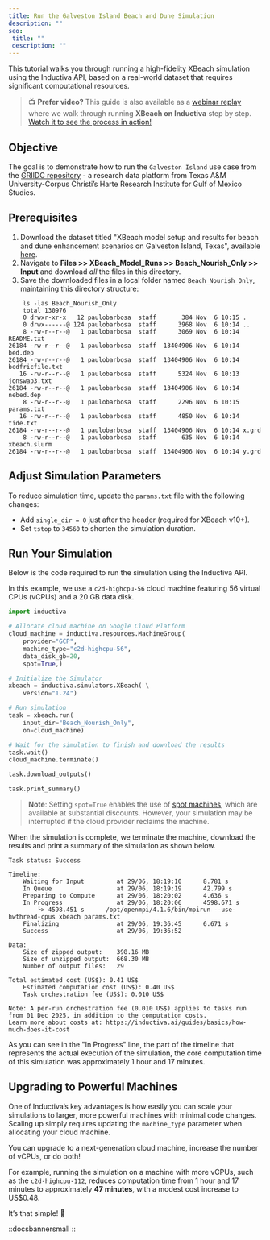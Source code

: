 ```yaml
---
title: Run the Galveston Island Beach and Dune Simulation
description: ""
seo:
 title: ""
 description: ""
---
```


This tutorial walks you through running a high-fidelity XBeach simulation using the Inductiva API, based on a real-world dataset
that requires significant computational resources.

> 📺 **Prefer video?**
> This guide is also available as a [webinar replay](../watch-and-learn/xbeach-video-tutorial) where we walk through running **XBeach on Inductiva** step by step.
> [Watch it to see the process in action!](../watch-and-learn/xbeach-video-tutorial)


## Objective
The goal is to demonstrate how to run the `Galveston Island` use case from the [GRIIDC repository](https://data.griidc.org/data/HI.x833.000:0001) - a research data platform from Texas A&M University-Corpus Christi’s Harte Research Institute for Gulf of Mexico Studies.

## Prerequisites
1. Download the dataset titled "XBeach model setup and results for beach and dune enhancement scenarios on Galveston Island, Texas", available [here](https://data.griidc.org/data/HI.x833.000:0001#individual-files).
2. Navigate to **Files >> XBeach_Model_Runs >> Beach_Nourish_Only >> Input** and download *all* the files in this directory.
3. Save the downloaded files in a local folder named `Beach_Nourish_Only`, maintaining this directory structure:

```
	ls -las Beach_Nourish_Only
	total 130976
    0 drwxr-xr-x   12 paulobarbosa  staff       384 Nov  6 10:15 .
    0 drwx------@ 124 paulobarbosa  staff      3968 Nov  6 10:14 ..
    8 -rw-r--r--@   1 paulobarbosa  staff      3069 Nov  6 10:14 README.txt
26184 -rw-r--r--@   1 paulobarbosa  staff  13404906 Nov  6 10:14 bed.dep
26184 -rw-r--r--@   1 paulobarbosa  staff  13404906 Nov  6 10:14 bedfricfile.txt
   16 -rw-r--r--@   1 paulobarbosa  staff      5324 Nov  6 10:13 jonswap3.txt
26184 -rw-r--r--@   1 paulobarbosa  staff  13404906 Nov  6 10:14 nebed.dep
    8 -rw-r--r--@   1 paulobarbosa  staff      2296 Nov  6 10:15 params.txt
   16 -rw-r--r--@   1 paulobarbosa  staff      4850 Nov  6 10:14 tide.txt
26184 -rw-r--r--@   1 paulobarbosa  staff  13404906 Nov  6 10:14 x.grd
    8 -rw-r--r--@   1 paulobarbosa  staff       635 Nov  6 10:14 xbeach.slurm
26184 -rw-r--r--@   1 paulobarbosa  staff  13404906 Nov  6 10:14 y.grd
```

## Adjust Simulation Parameters
To reduce simulation time, update the `params.txt` file with the following changes:
- Add `single_dir = 0` just after the header (required for XBeach v10+).
- Set `tstop` to `34560` to shorten the simulation duration.

## Run Your Simulation
Below is the code required to run the simulation using the Inductiva API.

In this example, we use a `c2d-highcpu-56` cloud machine featuring 56 virtual CPUs (vCPUs) and a 20 GB data disk.

```python
import inductiva

# Allocate cloud machine on Google Cloud Platform
cloud_machine = inductiva.resources.MachineGroup(
	provider="GCP",
    machine_type="c2d-highcpu-56",
    data_disk_gb=20,
    spot=True,)

# Initialize the Simulator
xbeach = inductiva.simulators.XBeach( \
    version="1.24")

# Run simulation
task = xbeach.run(
    input_dir="Beach_Nourish_Only",
    on=cloud_machine)

# Wait for the simulation to finish and download the results
task.wait()
cloud_machine.terminate()

task.download_outputs()

task.print_summary()
```

> **Note**: Setting `spot=True` enables the use of [spot machines](machines/spot-machines), which are available at substantial discounts.
> However, your simulation may be interrupted if the cloud provider reclaims the machine.

When the simulation is complete, we terminate the machine, download the results and print a summary of the simulation as shown below.

```
Task status: Success

Timeline:
	Waiting for Input         at 29/06, 18:19:10      8.781 s
	In Queue                  at 29/06, 18:19:19      42.799 s
	Preparing to Compute      at 29/06, 18:20:02      4.636 s
	In Progress               at 29/06, 18:20:06      4598.671 s
		└> 4598.451 s      /opt/openmpi/4.1.6/bin/mpirun --use-hwthread-cpus xbeach params.txt
	Finalizing                at 29/06, 19:36:45      6.671 s
	Success                   at 29/06, 19:36:52

Data:
	Size of zipped output:    398.16 MB
	Size of unzipped output:  668.30 MB
	Number of output files:   29

Total estimated cost (US$): 0.41 US$
	Estimated computation cost (US$): 0.40 US$
	Task orchestration fee (US$): 0.010 US$

Note: A per-run orchestration fee (0.010 US$) applies to tasks run from 01 Dec 2025, in addition to the computation costs.
Learn more about costs at: https://inductiva.ai/guides/basics/how-much-does-it-cost
```

As you can see in the "In Progress" line, the part of the timeline that represents the actual execution of the simulation,
the core computation time of this simulation was approximately 1 hour and 17 minutes.

## Upgrading to Powerful Machines
One of Inductiva’s key advantages is how easily you can scale your simulations to larger, more powerful machines with minimal code changes. Scaling up simply requires updating the `machine_type` parameter when allocating your cloud machine.

You can upgrade to a next-generation cloud machine, increase the number of vCPUs, or do both!

For example, running the simulation on a machine with more vCPUs, such as the `c2d-highcpu-112`, reduces computation time from 1 hour and 17 minutes to approximately **47 minutes**, with a modest cost increase to US$0.48.

It’s that simple! 🚀

::docsbannersmall
::

